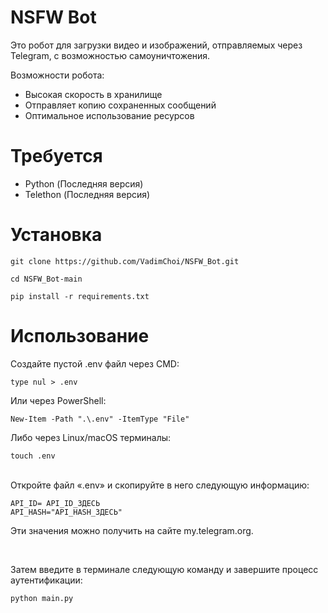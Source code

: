 # NSFW Bot
Это робот для загрузки видео и изображений, отправляемых через Telegram, с возможностью самоуничтожения.

Возможности робота:
- Высокая скорость в хранилище
- Отправляет копию сохраненных сообщений
- Оптимальное использование ресурсов

# Требуется
- Python (Последняя версия)
- Telethon (Последняя версия)

# Установка
```
git clone https://github.com/VadimChoi/NSFW_Bot.git
```
```
cd NSFW_Bot-main
```
```
pip install -r requirements.txt
```
# Использование
Создайте пустой .env файл через CMD:
```
type nul > .env
```
Или через PowerShell:
```
New-Item -Path ".\.env" -ItemType "File"
```
Либо через Linux/macOS терминалы:
```
touch .env
```

<br>
Откройте файл «.env» и скопируйте в него следующую информацию:

```
API_ID= API_ID_ЗДЕСЬ
API_HASH="API_HASH_ЗДЕСЬ"
```
Эти значения можно получить на сайте my.telegram.org.

<br>

Затем введите в терминале следующую команду и завершите процесс аутентификации:
```
python main.py
```
